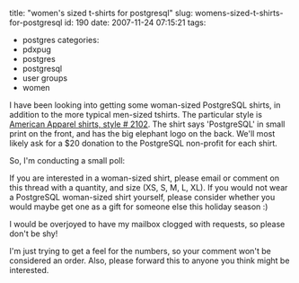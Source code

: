 title: "women's sized t-shirts for postgresql"
slug: womens-sized-t-shirts-for-postgresql
id: 190
date: 2007-11-24 07:15:21
tags: 
- postgres
categories: 
- pdxpug
- postgres
- postgresql
- user groups
- women

I have been looking into getting some woman-sized PostgreSQL shirts, in addition to the more typical men-sized tshirts. The particular style is [American Apparel shirts, style # 2102](http://store.americanapparel.net/2102.html). The shirt says 'PostgreSQL' in small print on the front, and has the big elephant logo on the back. We'll most likely ask for a $20 donation to the PostgreSQL non-profit for each shirt.

So, I'm conducting a small poll:

If you are interested in a woman-sized shirt, please email or comment on this thread with a quantity, and size (XS, S, M, L, XL). If you would not wear a PostgreSQL woman-sized shirt yourself, please consider whether you would maybe get one as a gift for someone else this holiday season :)

I would be overjoyed to have my mailbox clogged with requests, so please don't be shy!

I'm just trying to get a feel for the numbers, so your comment won't be considered an order. Also, please forward this to anyone you think might be interested.
